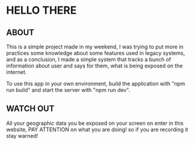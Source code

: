 # HELLO THERE
## ABOUT
This is a simple project made in my weekend, I was trying to put more in practices some knowledge about some features used in legacy systems, and as a conclusion, I made a simple system that tracks a bunch of information about user and says for them, what is being exposed on the internet.

To use this app in your own environment, build the application with "npm run build" and start the server with "npm run dev".

## WATCH OUT
All your geographic data you be exposed on your screen on enter in this website, PAY ATTENTION on what you are doing! so if you are recording it stay warned!
